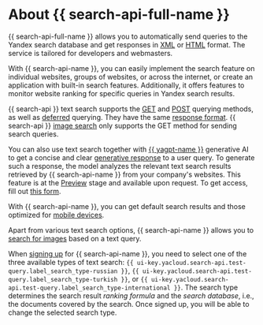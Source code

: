# About {{ search-api-full-name }}

{{ search-api-full-name }} allows you to automatically send queries to the Yandex search database and get responses in [XML](./response.md) or [HTML](./html-response.md) format. The service is tailored for developers and webmasters.

With {{ search-api-name }}, you can easily implement the search feature on individual websites, groups of websites, or across the internet, or create an application with built-in search features. Additionally, it offers features to monitor website ranking for specific queries in Yandex search results.

{{ search-api }} text search supports the [GET](get-request.md) and [POST](post-request.md) querying methods, as well as [deferred](./web-search.md) querying. They have the same [response format](response.md). {{ search-api }} [image search](./pic-search.md) only supports the GET method for sending search queries.

You can also use text search together with [{{ yagpt-name }}](../../foundation-models/concepts/yandexgpt/index.md) generative AI to get a concise and clear [generative response](./generative-response.md) to a user query. To generate such a response, the model analyzes the relevant text search results retrieved by {{ search-api-name }} from your company's websites. This feature is at the [Preview](../../overview/concepts/launch-stages.md) stage and available upon request. To get access, fill out [this form](#contact-form).

With {{ search-api-name }}, you can get default search results and those optimized for [mobile devices](../operations/mobile.md).

Apart from various text search options, {{ search-api-name }} allows you to [search for images](pic-search.md) based on a text query.

When [signing up](../operations/workaround.md) for {{ search-api-name }}, you need to select one of the three available types of text search: `{{ ui-key.yacloud.search-api.test-query.label_search_type-russian }}`, `{{ ui-key.yacloud.search-api.test-query.label_search_type-turkish }}`, or `{{ ui-key.yacloud.search-api.test-query.label_search_type-international }}`. The search type determines the search result _ranking formula_ and the _search database_, i.e., the documents covered by the search. Once signed up, you will be able to change the selected search type.


